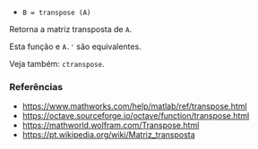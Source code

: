 * `B = transpose (A)`

Retorna a matriz transposta de `A`.

Esta função e `A.'` são equivalentes.

Veja também: `ctranspose`.

### Referências

* https://www.mathworks.com/help/matlab/ref/transpose.html
* https://octave.sourceforge.io/octave/function/transpose.html
* https://mathworld.wolfram.com/Transpose.html
* https://pt.wikipedia.org/wiki/Matriz_transposta
